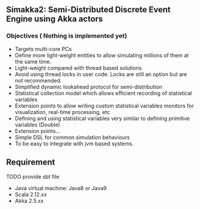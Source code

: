 ## Simakka2: Semi-Distributed Discrete Event Engine using Akka actors  

### Objectives ( Nothing is implemented yet)

* Targets multi-core PCs
* Define more light-weight entities to allow simulating millions of them at the same time.
* Light-weight compared with thread based solutions
* Avoid using thread locks in user code. Locks are still an option but are not recommended.
* Simplified dynamic lookahead protocol for semi-distribution
* Statistical collection model which allows efficient recording of statistical variables
* Extension points to allow writing custom statistical variables monitors for visualization, real-time processing, etc
* Defining and using statistical variables very similar to defining primitive variables (Double)
* Extension points...
* Simple DSL for common simulation behaviours
* To be easy to integrate with jvm based systems.

## Requirement 
TODO provide sbt file

* Java virtual machine: Java8 or Java9
* Scala 2.12.xx
* Akka 2.5.xx

